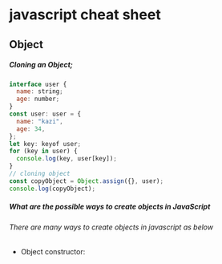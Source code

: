 # javascript cheat sheet

## Object

##### Cloning an Object;

```js
interface user {
  name: string;
  age: number;
}
const user: user = {
  name: "kazi",
  age: 34,
};
let key: keyof user;
for (key in user) {
  console.log(key, user[key]);
}
// cloning object
const copyObject = Object.assign({}, user);
console.log(copyObject);
```

##### What are the possible ways to create objects in JavaScript

###### There are many ways to create objects in javascript as below

- Object constructor:
